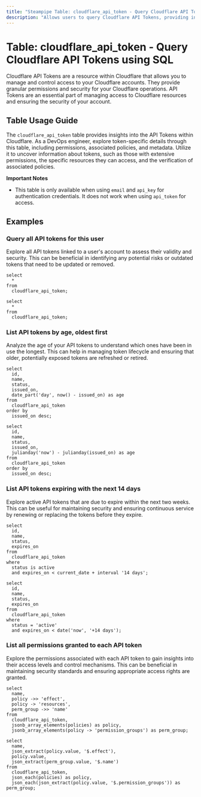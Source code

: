 ```yaml
---
title: "Steampipe Table: cloudflare_api_token - Query Cloudflare API Tokens using SQL"
description: "Allows users to query Cloudflare API Tokens, providing insights into the security and access control of Cloudflare accounts."
---
```


# Table: cloudflare_api_token - Query Cloudflare API Tokens using SQL

Cloudflare API Tokens are a resource within Cloudflare that allows you to manage and control access to your Cloudflare accounts. They provide granular permissions and security for your Cloudflare operations. API Tokens are an essential part of managing access to Cloudflare resources and ensuring the security of your account.

## Table Usage Guide

The `cloudflare_api_token` table provides insights into the API Tokens within Cloudflare. As a DevOps engineer, explore token-specific details through this table, including permissions, associated policies, and metadata. Utilize it to uncover information about tokens, such as those with extensive permissions, the specific resources they can access, and the verification of associated policies.

**Important Notes**
- This table is only available when using `email` and `api_key` for authentication credentials. It does not work when using `api_token` for access.

## Examples

### Query all API tokens for this user
Explore all API tokens linked to a user's account to assess their validity and security. This can be beneficial in identifying any potential risks or outdated tokens that need to be updated or removed.

```sql+postgres
select
  *
from
  cloudflare_api_token;
```

```sql+sqlite
select
  *
from
  cloudflare_api_token;
```

### List API tokens by age, oldest first
Analyze the age of your API tokens to understand which ones have been in use the longest. This can help in managing token lifecycle and ensuring that older, potentially exposed tokens are refreshed or retired.

```sql+postgres
select
  id,
  name,
  status,
  issued_on,
  date_part('day', now() - issued_on) as age
from
  cloudflare_api_token
order by
  issued_on desc;
```

```sql+sqlite
select
  id,
  name,
  status,
  issued_on,
  julianday('now') - julianday(issued_on) as age
from
  cloudflare_api_token
order by
  issued_on desc;
```

### List API tokens expiring with the next 14 days
Explore active API tokens that are due to expire within the next two weeks. This can be useful for maintaining security and ensuring continuous service by renewing or replacing the tokens before they expire.

```sql+postgres
select
  id,
  name,
  status,
  expires_on
from
  cloudflare_api_token
where
  status is active
  and expires_on < current_date + interval '14 days';
```

```sql+sqlite
select
  id,
  name,
  status,
  expires_on
from
  cloudflare_api_token
where
  status = 'active'
  and expires_on < date('now', '+14 days');
```

### List all permissions granted to each API token
Explore the permissions associated with each API token to gain insights into their access levels and control mechanisms. This can be beneficial in maintaining security standards and ensuring appropriate access rights are granted.

```sql+postgres
select
  name,
  policy ->> 'effect',
  policy -> 'resources',
  perm_group ->> 'name'
from
  cloudflare_api_token,
  jsonb_array_elements(policies) as policy,
  jsonb_array_elements(policy -> 'permission_groups') as perm_group;
```

```sql+sqlite
select
  name,
  json_extract(policy.value, '$.effect'),
  policy.value,
  json_extract(perm_group.value, '$.name')
from
  cloudflare_api_token,
  json_each(policies) as policy,
  json_each(json_extract(policy.value, '$.permission_groups')) as perm_group;
```